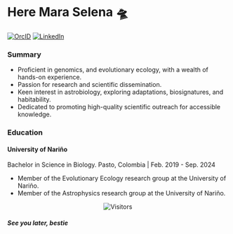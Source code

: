 # Here Mara Selena 🛸 #

[![OrcID](https://img.shields.io/badge/OrcID-FFFFFF?style=flat&logo=Orcid&logoColor=FDB0C0)](https://orcid.org/0009-0004-9221-4010)
[![LinkedIn](https://img.shields.io/badge/LinkedIn-FFFFFF?style=flat&logo=Linkedin&logoColor=FDB0C0)](https://www.linkedin.com/in/maraselenamesiasbastidas/)
<br>

### Summary #
- Proficient in genomics, and evolutionary ecology, with a wealth of hands-on experience.
- Passion for research and scientific dissemination.
- Keen interest in astrobiology, exploring adaptations, biosignatures, and habitability.
- Dedicated to promoting high-quality scientific outreach for accessible knowledge.

### Education
#### University of Nariño

Bachelor in Science in Biology. Pasto, Colombia
 | Feb. 2019 - Sep. 2024
- Member of the Evolutionary Ecology research group at the University of Nariño.
- Member of the Astrophysics research group at the University of Nariño.


<p align=center>
 <img align=center src="https://visitor-badge.laobi.icu/badge?page_id=Mara" alt="Visitors">
</p>

##### See you later, bestie 

